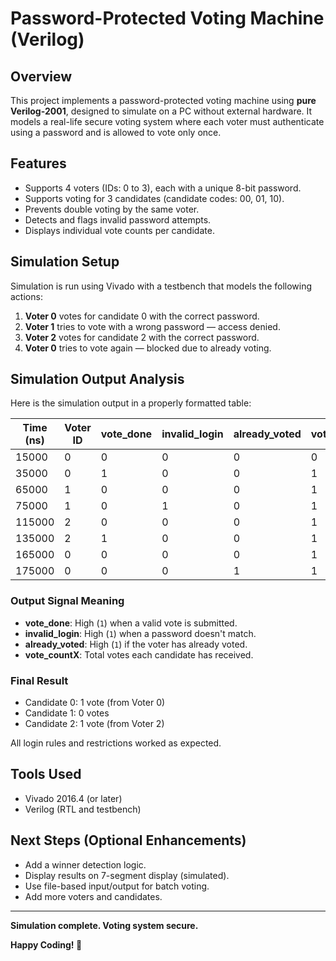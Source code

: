 # Password-Protected Voting Machine (Verilog)

## Overview
This project implements a password-protected voting machine using **pure Verilog-2001**, designed to simulate on a PC without external hardware. It models a real-life secure voting system where each voter must authenticate using a password and is allowed to vote only once.

## Features
- Supports 4 voters (IDs: 0 to 3), each with a unique 8-bit password.
- Supports voting for 3 candidates (candidate codes: 00, 01, 10).
- Prevents double voting by the same voter.
- Detects and flags invalid password attempts.
- Displays individual vote counts per candidate.

## Simulation Setup
Simulation is run using Vivado with a testbench that models the following actions:

1. **Voter 0** votes for candidate 0 with the correct password.
2. **Voter 1** tries to vote with a wrong password — access denied.
3. **Voter 2** votes for candidate 2 with the correct password.
4. **Voter 0** tries to vote again — blocked due to already voting.

## Simulation Output Analysis
Here is the simulation output in a properly formatted table:

| Time (ns) | Voter ID | vote_done | invalid_login | already_voted | vote_count0 | vote_count1 | vote_count2 |
|-----------|----------|------------|----------------|----------------|--------------|--------------|--------------|
| 15000     | 0        | 0          | 0              | 0              | 0            | 0            | 0            |
| 35000     | 0        | 1          | 0              | 0              | 1            | 0            | 0            |
| 65000     | 1        | 0          | 0              | 0              | 1            | 0            | 0            |
| 75000     | 1        | 0          | 1              | 0              | 1            | 0            | 0            |
| 115000    | 2        | 0          | 0              | 0              | 1            | 0            | 0            |
| 135000    | 2        | 1          | 0              | 0              | 1            | 0            | 1            |
| 165000    | 0        | 0          | 0              | 0              | 1            | 0            | 1            |
| 175000    | 0        | 0          | 0              | 1              | 1            | 0            | 1            |

### Output Signal Meaning
- **vote_done**: High (`1`) when a valid vote is submitted.
- **invalid_login**: High (`1`) when a password doesn't match.
- **already_voted**: High (`1`) if the voter has already voted.
- **vote_countX**: Total votes each candidate has received.

### Final Result
- Candidate 0: 1 vote (from Voter 0)
- Candidate 1: 0 votes
- Candidate 2: 1 vote (from Voter 2)

All login rules and restrictions worked as expected.

## Tools Used
- Vivado 2016.4 (or later)
- Verilog (RTL and testbench)

## Next Steps (Optional Enhancements)
- Add a winner detection logic.
- Display results on 7-segment display (simulated).
- Use file-based input/output for batch voting.
- Add more voters and candidates.

---

**Simulation complete. Voting system secure.**

**Happy Coding! 🚀**


